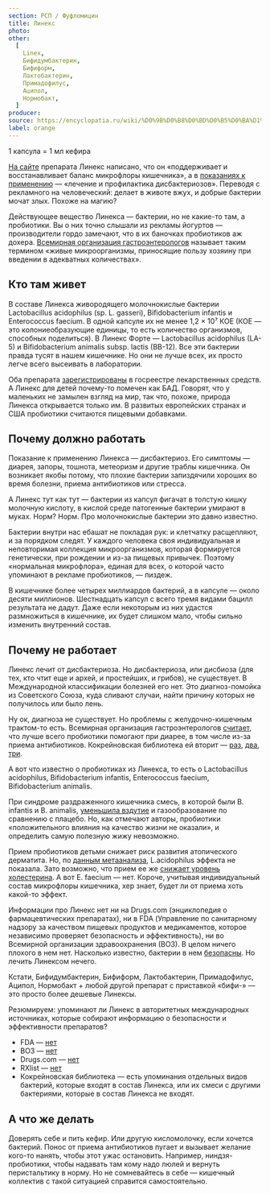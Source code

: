 ```yaml
---
section: РСП / Фуфломицин
title: Линекс
photo:
other:
  [
    Linex,
    Бифидумбактерин,
    Бифиформ,
    Лактобактерин,
    Примадофилус,
    Аципол,
    Нормобакт,
  ]
producer:
source: https://encyclopatia.ru/wiki/%D0%9B%D0%B8%D0%BD%D0%B5%D0%BA%D1%81
label: orange
---
```


1 капсула = 1 мл кефира

[На сайте](https://www.linex.ru/product/#linex-1) препарата Линекс написано, что он «поддерживает и восстанавливает баланс микрофлоры кишечника», а в [показаниях к применению](https://www.rlsnet.ru/tn_index_id_1929.htm#pokazaniya-preparata-lineks) — «лечение и профилактика дисбактериозов». Переводя с рекламного на человеческий: делает в животе вжух, и добрые бактерии мочат злых. Похоже на магию?

Действующее вещество Линекса — бактерии, но не какие-то там, а пробиотики. Вы о них точно слышали из рекламы йогуртов — производители гордо замечают, что в их баночках пробиотиков аж дохера. [Всемирная организация гастроэнтерологов](https://www.worldgastroenterology.org/UserFiles/file/guidelines/probiotics-and-prebiotics-russian-2017.pdf) называет таким термином «живые микроорганизмы, приносящие пользу хозяину при введении в адекватных количествах».

## Кто там живет

В составе Линекса живородящего молочнокислые бактерии Lactobacillus acidophilus (sp. L. gasseri), Bifidobacterium infantis и Enterococcus faecium. В одной капсуле их не менее 1,2 × 10⁷ КОЕ (КОЕ — это колониеобразующие единицы, то есть количество организмов, способных поделиться). В Линекс Форте — Lactobacillus acidophilus (LA-5) и Bifidobacterium animalis subsp. lactis (BB-12). Все эти бактерии правда тусят в нашем кишечнике. Но они не лучше всех, их просто легче всего высеивать в лаборатории.

Оба препарата [зарегистрированы](https://grls.rosminzdrav.ru/GRLS.aspx?RegNumber=&MnnR=&lf=&TradeNmR=%D0%BB%D0%B8%D0%BD%D0%B5%D0%BA%D1%81&OwnerName=&MnfOrg=&MnfOrgCountry=&isfs=0&isND=-1&regtype=1%2c2%2c3%2c4%2c5&pageSize=10&order=RegDate&orderType=desc&pageNum=1) в госреестре лекарственных средств. А Линекс для детей почему-то помечен как БАД. Говорят, что у маленьких не замылен взгляд на мир, так что, похоже, природа Линекса открывается только им. В развитых европейских странах и США пробиотики считаются пищевыми добавками.

## Почему должно работать

Показание к применению Линекса — дисбактериоз. Его симптомы — диарея, запоры, тошнота, метеоризм и другие траблы кишечника. Он возникает якобы потому, что плохие бактерии запиздячили хороших во время болезни, приема антибиотиков или стресса.

А Линекс тут как тут — бактерии из капсул фигачат в толстую кишку молочную кислоту, в кислой среде патогенные бактерии умирают в муках. Норм? Норм. Про молочнокислые бактерии это давно известно.

Бактерии внутри нас ебашат не покладая рук: и клетчатку расщепляют, и за порядком следят. У каждого человека своя индивидуальная и неповторимая коллекция микроорганизмов, которая формируется генетически, при рождении и из-за пищевых привычек. Поэтому «нормальная микрофлора», единая для всех, о которой часто упоминают в рекламе пробиотиков, — пиздеж.

В кишечнике более четырех миллиардов бактерий, а в капсуле — около десяти миллионов. Шестнадцать капсул с всего тремя видами бацилл результата не дадут. Даже если некоторым из них удастся размножиться в кишечнике, их будет слишком мало, чтобы сильно изменить внутренний состав.

## Почему не работает

Линекс лечит от дисбактериоза. Но дисбактериоза, или дисбиоза (для тех, кто чтит еще и архей, и простейших, и грибов), не существует. В Международной классификации болезней его нет. Это диагноз-помойка из Советского Союза, куда сливают случаи, найти причину которых не получилось или было лень.

Ну ок, диагноза не существует. Но проблемы с желудочно-кишечным трактом-то есть. Всемирная организация гастроэнтерологов [считает](https://www.worldgastroenterology.org/UserFiles/file/guidelines/probiotics-and-prebiotics-english-2017.pdf), что лучше всего пробиотики помогают при диарее, в том числе из-за приема антибиотиков. Кокрейновская библиотека ей вторит — [раз](https://www.cochrane.org/CD007401/INFECTN_probiotics-persistent-diarrhoea-children), [два](https://www.cochranelibrary.com/cdsr/doi/10.1002/14651858.CD006095.pub3/full#CD006095-tbl-0001), [три](https://www.cochranelibrary.com/cdsr/doi/10.1002/14651858.CD004827.pub5/full).

А вот что известно о пробиотиках из Линекса, то есть о Lactobacillus acidophilus, Bifidobacterium infantis, Enterococcus faecium, Bifidobacterium animalis.

При синдроме раздраженного кишечника смесь, в которой были B. infantis и B. animalis, [уменьшила вздутие](https://pubmed.ncbi.nlm.nih.gov/29291933/) и газообразование по сравнению с плацебо. Но, как отмечают авторы, пробиотики «положительного влияния на качество жизни не оказали», и определить самую полезную жижу невозможно.

Прием пробиотиков детьми снижает риск развития атопического дерматита. Но, по [данным метаанализа](https://pubmed.ncbi.nlm.nih.gov/30465329/), L.acidophilus эффекта не показала. Зато возможно, что прием ее же [снижает уровень холестерина](https://pubmed.ncbi.nlm.nih.gov/26512560/). А вот E. faecium — нет. Короче, учитывая индивидуальный состав микрофлоры кишечника, хер знает, будет ли от приема хоть какой-то эффект.

Информации про Линекс нет ни на Drugs.com (энциклопедия о фармацевтических препаратах), ни в FDA (Управление по санитарному надзору за качеством пищевых продуктов и медикаментов, которое независимо проверяет безопасность и эффективность), ни во Всемирной организации здравоохранения (ВОЗ). В целом ничего плохого в нем нет. Насколько известно, бактерии в нем [безопасны](https://www.worldgastroenterology.org/UserFiles/file/guidelines/probiotics-and-prebiotics-english-2017.pdf). Но лечить Линексом нечего.

Кстати, Бифидумбактерин, Бифиформ, Лактобактерин, Примадофилус, Аципол, Нормобакт + любой другой препарат с приставкой «бифи-» — это просто более дешевые Линексы.

Резюмируем: упоминают ли Линекс в авторитетных международных источниках, которые собирают информацию о безопасности и эффективности препаратов?

* FDA — [нет](https://search.usa.gov/search?query=linex&affiliate=fda1)
* ВОЗ — [нет](https://www.who.int/home/search?indexCatalogue=genericsearchindex1&searchQuery=linex&wordsMode=AnyWord&healthtopic=undefined&country=undefined)
* Drugs.com — [нет](https://www.drugs.com/search.php?searchterm=linex)
* RXlist — [нет](https://www.rxlist.com/search/rxl/linex)
* Кокрейновская библиотека — есть упоминания отдельных видов бактерий, которые входят в состав Линекса, или их смеси с другими бактериями, которые в состав Линекса не входят.

## А что же делать

Доверять себе и пить кефир. Или другую кисломолочку, если хочется бактерий. Понос от приема антибиотиков пугает и вызывает желание кого-то нанять, чтобы этот ужас остановить. Например, ниндзя-пробиотики, чтобы надавать там кому надо люлей и вернуть перистальтику в норму. Но не сомневайтесь в себе — кишечный коллектив с такой ситуацией справится самостоятельно.
